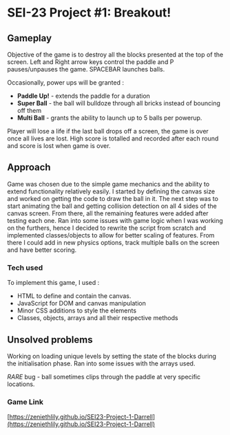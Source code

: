 # SEI-23 Project #1: Breakout!

## Gameplay

Objective of the game is to destroy all the blocks presented at the top of the screen. Left and Right arrow keys control the paddle and P pauses/unpauses the game. SPACEBAR launches balls.

Occasionally, power ups will be granted :
* **Paddle Up!** - extends the paddle for a duration
* **Super Ball** - the ball will bulldoze through all bricks instead of bouncing off them
* **Multi Ball** - grants the ability to launch up to 5 balls per powerup.

Player will lose a life if the last ball drops off a screen, the game is over once all lives are lost. High score is totalled and recorded after each round and score is lost when game is over.

## Approach

Game was chosen due to the simple game mechanics and the ability to extend
functionality relatively easily. I started by defining the canvas size and 
worked on getting the code to draw the ball in it. The next step was to start animating the ball and getting collision detection on all 4 sides of the canvas screen. From there, all the remaining features were added after testing each one. Ran into some issues with game logic when I was working on the furthers, hence I decided to rewrite the script from scratch and implemented classes/objects to allow for better scaling of features. From there I could add in new physics options, track multiple balls on the screen and have better scoring.

### Tech used

To implement this game, I used :
* HTML to define and contain the canvas.
* JavaScript for DOM and canvas manipulation 
* Minor CSS additions to style the elements
* Classes, objects, arrays and all their respective methods

## Unsolved problems

Working on loading unique levels by setting the state of the blocks during the initialisation phase. Ran into some issues with the arrays used.

*RARE* bug - ball sometimes clips through the paddle at very specific locations.

### Game Link

[https://zeniethlily.github.io/SEI23-Project-1-Darrell](https://zeniethlily.github.io/SEI23-Project-1-Darrell)


